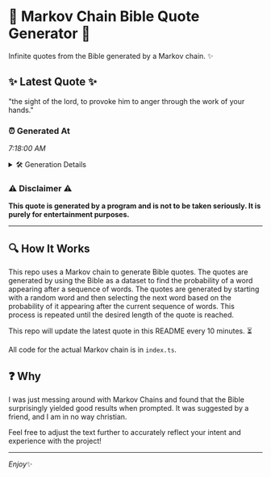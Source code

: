 # 📖 Markov Chain Bible Quote Generator 📖

Infinite quotes from the Bible generated by a Markov chain. ✨

## ✨ Latest Quote ✨
"the sight of the lord, to provoke him to anger through the work of your hands."

### ⏰ Generated At
*7:18:00 AM*

<details>
    <summary>🛠️ Generation Details</summary>
    <p>
        <strong>🌱 Seed:</strong> the<br>
        <strong>🔄 Iterations:</strong> 15<br>
        <strong>📜 Context History:</strong><br>[ the ]: sight<br>[ the, sight ]: of<br>[ the, sight, of ]: the<br>[ the, sight, of, the ]: lord,<br>[ the, sight, of, the, lord, ]: to<br>[ the, sight, of, the, lord,, to ]: provoke<br>[ sight, of, the, lord,, to, provoke ]: him<br>[ of, the, lord,, to, provoke, him ]: to<br>[ the, lord,, to, provoke, him, to ]: anger<br>[ lord,, to, provoke, him, to, anger ]: through<br>[ to, provoke, him, to, anger, through ]: the<br>[ provoke, him, to, anger, through, the ]: work<br>[ him, to, anger, through, the, work ]: of<br>[ to, anger, through, the, work, of ]: your<br>[ anger, through, the, work, of, your ]: hands.<br>
    </p>
</details>

### ⚠️ Disclaimer ⚠️
**This quote is generated by a program and is not to be taken seriously. It is purely for entertainment purposes.**

---

## 🔍 How It Works

This repo uses a Markov chain to generate Bible quotes. The quotes are generated by using the Bible as a dataset to find the probability of a word appearing after a sequence of words. The quotes are generated by starting with a random word and then selecting the next word based on the probability of it appearing after the current sequence of words. This process is repeated until the desired length of the quote is reached.

This repo will update the latest quote in this README every 10 minutes. ⏳

All code for the actual Markov chain is in `index.ts`.

## ❓ Why

I was just messing around with Markov Chains and found that the Bible surprisingly yielded good results when prompted. 
It was suggested by a friend, and I am in no way christian.

Feel free to adjust the text further to accurately reflect your intent and experience with the project!

---

*Enjoy*✨
